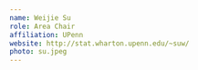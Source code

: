 ```yaml
---
name: Weijie Su
role: Area Chair
affiliation: UPenn
website: http://stat.wharton.upenn.edu/~suw/
photo: su.jpeg
---
```

